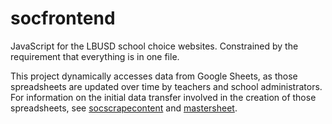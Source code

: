 # socfrontend
JavaScript for the LBUSD school choice websites. Constrained by the requirement that everything is in one file.

This project dynamically accesses data from Google Sheets, as those spreadsheets are updated over time by teachers and school administrators. For information on the initial data transfer involved in the creation of those spreadsheets, see [socscrapecontent](https://github.com/petervdonovan/socscrapecontent/) and [mastersheet](https://github.com/petervdonovan/mastersheet/).
